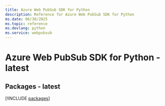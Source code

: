 ```yaml
---
title: Azure Web PubSub SDK for Python
description: Reference for Azure Web PubSub SDK for Python
ms.date: 06/30/2025
ms.topic: reference
ms.devlang: python
ms.service: webpubsub
---
```

# Azure Web PubSub SDK for Python - latest
## Packages - latest
[!INCLUDE [packages](web-pubsub-index.md)]